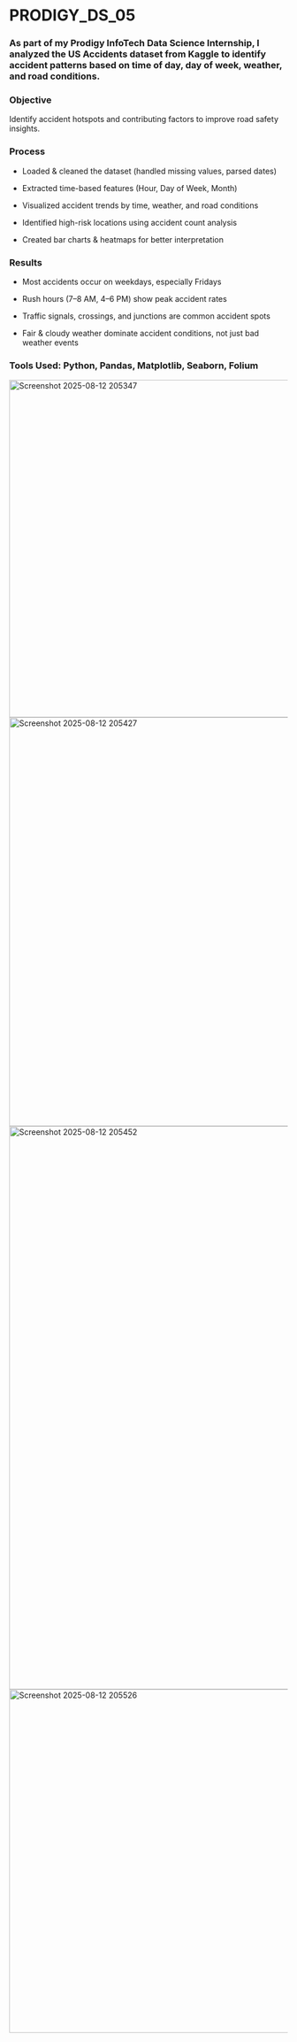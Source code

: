 # PRODIGY_DS_05

### As part of my Prodigy InfoTech Data Science Internship, I analyzed the US Accidents dataset from Kaggle to identify accident patterns based on time of day, day of week, weather, and road conditions.

### Objective

Identify accident hotspots and contributing factors to improve road safety insights.

### Process

- Loaded & cleaned the dataset (handled missing values, parsed dates)

- Extracted time-based features (Hour, Day of Week, Month)

- Visualized accident trends by time, weather, and road conditions

- Identified high-risk locations using accident count analysis

- Created bar charts & heatmaps for better interpretation


### Results

- Most accidents occur on weekdays, especially Fridays

- Rush hours (7–8 AM, 4–6 PM) show peak accident rates

- Traffic signals, crossings, and junctions are common accident spots

- Fair & cloudy weather dominate accident conditions, not just bad weather events


### Tools Used: Python, Pandas, Matplotlib, Seaborn, Folium


<img width="981" height="610" alt="Screenshot 2025-08-12 205347" src="https://github.com/user-attachments/assets/f51f5a50-f643-420d-90f2-868ce604cabf" />


<img width="1234" height="739" alt="Screenshot 2025-08-12 205427" src="https://github.com/user-attachments/assets/c03153a5-ba73-4f05-9178-a7cfcf8d31b2" />


<img width="1748" height="1018" alt="Screenshot 2025-08-12 205452" src="https://github.com/user-attachments/assets/30ce9b98-1c82-4ae7-8583-472bba79cad3" />


<img width="978" height="621" alt="Screenshot 2025-08-12 205526" src="https://github.com/user-attachments/assets/0af6ff78-a3f6-40cd-bb20-5ac3c29505b5" />
